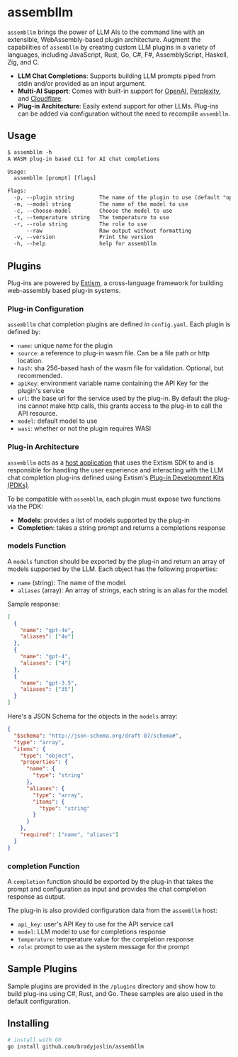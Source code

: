 # assembllm

`assembllm` brings the power of LLM AIs to the command line with an extensible, WebAssembly-based plugin architecture. Augment the capabilities of `assembllm` by creating custom LLM plugins in a variety of languages, including JavaScript, Rust, Go, C#, F#, AssemblyScript, Haskell, Zig, and C.

- **LLM Chat Completions**: Supports building LLM prompts piped from stdin and/or provided as an input argument.
- **Multi-AI Support**: Comes with built-in support for [OpenAI](https://platform.openai.com/docs/guides/text-generation/chat-completions-api), [Perplexity](https://docs.perplexity.ai/), and [Cloudflare](https://developers.cloudflare.com/workers-ai/models/#text-generation).
- **Plug-in Architecture**: Easily extend support for other LLMs. Plug-ins can be added via configuration without the need to recompile `assembllm`.

## Usage

```txt
$ assembllm -h
A WASM plug-in based CLI for AI chat completions

Usage:
  assembllm [prompt] [flags]

Flags:
  -p, --plugin string        The name of the plugin to use (default "openai")
  -m, --model string         The name of the model to use
  -c, --choose-model         Choose the model to use
  -t, --temperature string   The temperature to use
  -r, --role string          The role to use
      --raw                  Raw output without formatting
  -v, --version              Print the version
  -h, --help                 help for assembllm
```

## Plugins

Plug-ins are powered by [Extism](https://extism.org), a cross-language framework for building web-assembly based plug-in systems.

### Plug-in Configuration

`assembllm` chat completion plugins are defined in `config.yaml`.  Each plugin is defined by:

- `name`: unique name for the plugin
- `source`: a reference to plug-in wasm file.  Can be a file path or http location.
- `hash`: sha 256-based hash of the wasm file for validation.  Optional, but recommended.
- `apiKey`: environment variable name containing the API Key for the plugin's service
- `url`: the base url for the service used by the plug-in.  By default the plug-ins cannot make http calls, this grants access to the plug-in to call the API resource.
- `model`: default model to use
- `wasi`: whether or not the plugin requires WASI

### Plug-in Architecture

`assembllm` acts as a [host application](https://extism.org/docs/concepts/host-sdk) that uses the Extism SDK to and is responsible for handling the user experience and interacting with the LLM chat completion plug-ins defined using Extism's [Plug-in Development Kits (PDKs)](https://extism.org/docs/concepts/pdk).

To be compatible with `assembllm`, each plugin must expose two functions via the PDK:

- **Models**: provides a list of models supported by the plug-in
- **Completion**: takes a string prompt and returns a completions response

### models Function

A `models` function should be exported by the plug-in and return an array of models supported by the LLM. Each object has the following properties:

- `name` (string): The name of the model.
- `aliases` (array): An array of strings, each string is an alias for the model.

Sample response:

```json
[
  {
    "name": "gpt-4o",
    "aliases": ["4o"]
  },
  {
    "name": "gpt-4",
    "aliases": ["4"]
  },
  {
    "name": "gpt-3.5",
    "aliases": ["35"]
  }
]
```

Here's a JSON Schema for the objects in the `models` array:

```json
{
  "$schema": "http://json-schema.org/draft-07/schema#",
  "type": "array",
  "items": {
    "type": "object",
    "properties": {
      "name": {
        "type": "string"
      },
      "aliases": {
        "type": "array",
        "items": {
          "type": "string"
        }
      }
    },
    "required": ["name", "aliases"]
  }
}
```

### completion Function

A `completion` function should be exported by the plug-in that takes the prompt and configuration as input and provides the chat completion response as output.

The plug-in is also provided configuration data from the `assembllm` host:

- `api_key`: user's API Key to use for the API service call
- `model`: LLM model to use for completions response
- `temperature`: temperature value for the completion response
- `role`: prompt to use as the system message for the prompt

## Sample Plugins

Sample plugins are provided in the `/plugins` directory and show how to build plug-ins using C#, Rust, and Go.   These samples are also used in the default configuration.

## Installing

```bash
# install with GO
go install github.com/bradyjoslin/assembllm
```
